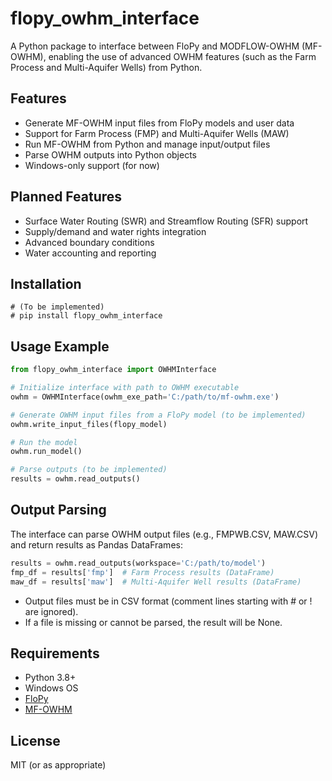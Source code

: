 # flopy_owhm_interface

A Python package to interface between FloPy and MODFLOW-OWHM (MF-OWHM), enabling the use of advanced OWHM features (such as the Farm Process and Multi-Aquifer Wells) from Python.

## Features
- Generate MF-OWHM input files from FloPy models and user data
- Support for Farm Process (FMP) and Multi-Aquifer Wells (MAW)
- Run MF-OWHM from Python and manage input/output files
- Parse OWHM outputs into Python objects
- Windows-only support (for now)

## Planned Features
- Surface Water Routing (SWR) and Streamflow Routing (SFR) support
- Supply/demand and water rights integration
- Advanced boundary conditions
- Water accounting and reporting

## Installation
```
# (To be implemented)
# pip install flopy_owhm_interface
```

## Usage Example
```python
from flopy_owhm_interface import OWHMInterface

# Initialize interface with path to OWHM executable
owhm = OWHMInterface(owhm_exe_path='C:/path/to/mf-owhm.exe')

# Generate OWHM input files from a FloPy model (to be implemented)
owhm.write_input_files(flopy_model)

# Run the model
owhm.run_model()

# Parse outputs (to be implemented)
results = owhm.read_outputs()
```

## Output Parsing
The interface can parse OWHM output files (e.g., FMPWB.CSV, MAW.CSV) and return results as Pandas DataFrames:

```python
results = owhm.read_outputs(workspace='C:/path/to/model')
fmp_df = results['fmp']  # Farm Process results (DataFrame)
maw_df = results['maw']  # Multi-Aquifer Well results (DataFrame)
```

- Output files must be in CSV format (comment lines starting with # or ! are ignored).
- If a file is missing or cannot be parsed, the result will be None.

## Requirements
- Python 3.8+
- Windows OS
- [FloPy](https://github.com/modflowpy/flopy)
- [MF-OWHM](https://code.usgs.gov/modflow/mf-owhm)

## License
MIT (or as appropriate) 